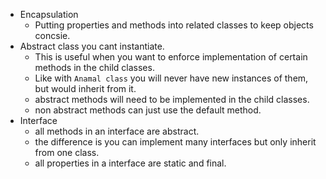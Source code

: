 - Encapsulation
    - Putting properties and methods into related classes to keep objects concsie. 
- Abstract class you cant instantiate. 
  - This is useful when you want to enforce implementation of certain methods in the child classes.
  - Like with `Anamal class` you will never have new instances of them, but would inherit from it. 
  - abstract methods will need to be implemented in the child classes.
  - non abstract methods can just use the default method. 
- Interface
   - all methods in an interface are abstract.
   -  the difference is you can implement many interfaces but only inherit from one class.
   - all properties in a interface are static and final. 